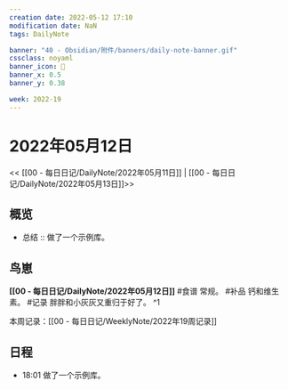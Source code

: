 ```yaml
---
creation date: 2022-05-12 17:10
modification date: NaN
tags: DailyNote

banner: "40 - Obsidian/附件/banners/daily-note-banner.gif"
cssclass: noyaml
banner_icon: 💌
banner_x: 0.5
banner_y: 0.38

week: 2022-19
---
```


# 2022年05月12日

<< [[00 - 每日日记/DailyNote/2022年05月11日]] | [[00 - 每日日记/DailyNote/2022年05月13日]]>>


## 概览
- 总结 :: 做了一个示例库。

## 鸟崽
**[[00 - 每日日记/DailyNote/2022年05月12日]]**
#食谱 常规。
#补品 钙和维生素。
#记录 胖胖和小灰灰又重归于好了。
^1

本周记录：[[00 - 每日日记/WeeklyNote/2022年19周记录]]

## 日程

- 18:01 做了一个示例库。